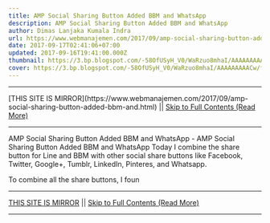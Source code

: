 ```yaml
---
title: AMP Social Sharing Button Added BBM and WhatsApp
description: AMP Social Sharing Button Added BBM and WhatsApp
author: Dimas Lanjaka Kumala Indra
url: https://www.webmanajemen.com/2017/09/amp-social-sharing-button-added-bbm-and.html
date: 2017-09-17T02:41:06+07:00
updated: 2017-09-16T19:41:00.000Z
thumbnail: https://3.bp.blogspot.com/-58OfUSyH_V0/WaRzuo8mhaI/AAAAAAAAACw/fai_QJfb4O0lgOKoPLyD-qehFxRac00wQCLcBGAs/s320/BBM-vs-WhatsApp.jpg
cover: https://3.bp.blogspot.com/-58OfUSyH_V0/WaRzuo8mhaI/AAAAAAAAACw/fai_QJfb4O0lgOKoPLyD-qehFxRac00wQCLcBGAs/s320/BBM-vs-WhatsApp.jpg
---
```


<hr/> [THIS SITE IS MIRROR](https://www.webmanajemen.com/2017/09/amp-social-sharing-button-added-bbm-and.html) || <a href="https://www.webmanajemen.com/2017/09/amp-social-sharing-button-added-bbm-and.html" rel="follow" class="button" id="read-more">Skip to Full Contents (Read More)</a> <hr/> AMP Social Sharing Button Added BBM and WhatsApp - AMP Social Sharing Button Added BBM and WhatsApp Today I combine the share button for Line and BBM with other social share buttons like Facebook, Twitter, Google+, Tumblr, LinkedIn, Pinteres, and Whatsapp.  

To combine all the share buttons, I foun <hr/> [THIS SITE IS MIRROR](https://www.webmanajemen.com/2017/09/amp-social-sharing-button-added-bbm-and.html) || <a href="https://www.webmanajemen.com/2017/09/amp-social-sharing-button-added-bbm-and.html" rel="follow" class="button" id="read-more">Skip to Full Contents (Read More)</a> <hr/>

<!--<script>document.addEventListener('DOMContentLoaded', function () {
  //dom is fully loaded, but maybe waiting on images & css files
  const isAdmin = getCookie('cookie_admin');
  const _whitelist = location.host.includes('dimaslanjaka12');
  if (!isAdmin) {
    if (_whitelist) location.replace('https://www.webmanajemen.com/2017/09/amp-social-sharing-button-added-bbm-and.html');
    console.log("you aren't admin");
  } else {
    console.log('you are admin');
  }
});

/**
 * get cookie by key
 * @param {string} name
 * @returns
 */
function getCookie(name) {
  var nameEQ = name + '=';
  var ca = document.cookie.split(';');
  for (var i = 0; i < ca.length; i++) {
    var c = ca[i];
    while (c.charAt(0) == ' ') c = c.substring(1, c.length);
    if (c.indexOf(nameEQ) == 0) return c.substring(nameEQ.length, c.length);
  }
  return null;
}
</script>-->